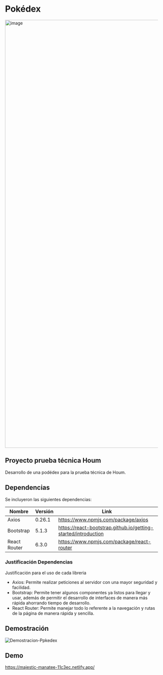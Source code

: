 # Pokédex
<img width="1406" alt="image" src="https://user-images.githubusercontent.com/93208325/165419648-6f30e62f-ba37-4989-bc85-67d141a9affb.png">

## Proyecto prueba técnica Houm

Desarrollo de una podédex para la prueba técnica de Houm.  

## Dependencias

Se incluyeron las siguientes dependencias: 

| Nombre | Versión | Link |
| ------ | ------- | ---- |
| Axios | 0.26.1 | https://www.npmjs.com/package/axios |
| Bootstrap | 5.1.3 | https://react-bootstrap.github.io/getting-started/introduction |
| React Router | 6.3.0 | https://www.npmjs.com/package/react-router |

### Justificación Dependencias

Justificación para el uso de cada libreria
* Axios: Permite realizar peticiones al servidor con una mayor seguridad y facilidad. 
* Bootstrap: Permite tener algunos componentes ya listos para llegar y usar, además de permitir el desarrollo de interfaces de manera más rápida ahorrando tiempo de desarrollo.  
* React Router: Permite manejar todo lo referente a la navegación y rutas de la página de manera rápida y sencilla.  

## Demostración
![Demostracion-Ppkedex](https://user-images.githubusercontent.com/93208325/165420614-5da33145-8c04-4115-b9df-8a6f9aeeb042.gif)


## Demo 
https://majestic-manatee-11c3ec.netlify.app/

